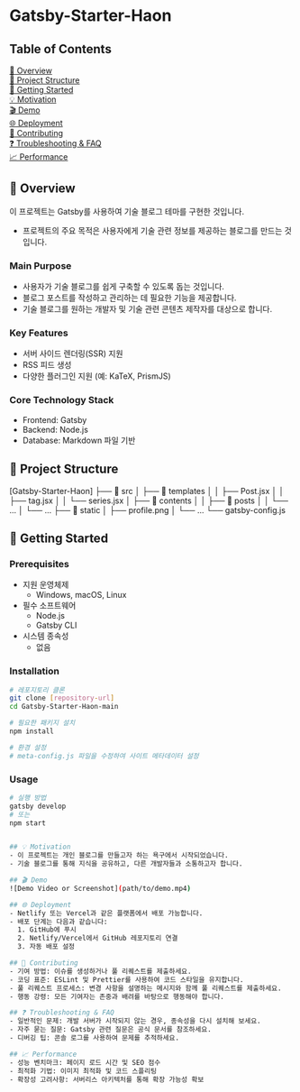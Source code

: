 # Gatsby-Starter-Haon

## Table of Contents

[ 📝 Overview](#📝-overview)  
[ 📁 Project Structure](#📁-project-structure)  
[ 🚀 Getting Started](#🚀-getting-started)  
[ 💡 Motivation](#💡-motivation)  
[ 🎬 Demo](#🎬-demo)  
[ 🌐 Deployment](#🌐-deployment)  
[ 🤝 Contributing](#🤝-contributing)  
[ ❓ Troubleshooting & FAQ](#❓-troubleshooting-&-faq)  
[ 📈 Performance](#📈-performance)  

## 📝 Overview
이 프로젝트는 Gatsby를 사용하여 기술 블로그 테마를 구현한 것입니다.
- 프로젝트의 주요 목적은 사용자에게 기술 관련 정보를 제공하는 블로그를 만드는 것입니다.

### Main Purpose
- 사용자가 기술 블로그를 쉽게 구축할 수 있도록 돕는 것입니다.
- 블로그 포스트를 작성하고 관리하는 데 필요한 기능을 제공합니다.
- 기술 블로그를 원하는 개발자 및 기술 관련 콘텐츠 제작자를 대상으로 합니다.

### Key Features
- 서버 사이드 렌더링(SSR) 지원
- RSS 피드 생성
- 다양한 플러그인 지원 (예: KaTeX, PrismJS)

### Core Technology Stack
- Frontend: Gatsby
- Backend: Node.js
- Database: Markdown 파일 기반

## 📁 Project Structure
[Gatsby-Starter-Haon]
├── 📁 src
│   ├── 📁 templates
│   │   ├── Post.jsx
│   │   ├── tag.jsx
│   │   └── series.jsx
│   ├── 📁 contents
│   │   ├── 📁 posts
│   │   └── ...
│   └── ...
├── 📁 static
│   ├── profile.png
│   └── ...
└── gatsby-config.js

## 🚀 Getting Started

### Prerequisites
- 지원 운영체제
  * Windows, macOS, Linux
- 필수 소프트웨어
  * Node.js
  * Gatsby CLI
- 시스템 종속성
  * 없음

### Installation
```bash
# 레포지토리 클론
git clone [repository-url]
cd Gatsby-Starter-Haon-main

# 필요한 패키지 설치
npm install

# 환경 설정
# meta-config.js 파일을 수정하여 사이트 메타데이터 설정
```

### Usage
```bash
# 실행 방법
gatsby develop
# 또는
npm start


## 💡 Motivation
- 이 프로젝트는 개인 블로그를 만들고자 하는 욕구에서 시작되었습니다.
- 기술 블로그를 통해 지식을 공유하고, 다른 개발자들과 소통하고자 합니다.

## 🎬 Demo
![Demo Video or Screenshot](path/to/demo.mp4)

## 🌐 Deployment
- Netlify 또는 Vercel과 같은 플랫폼에서 배포 가능합니다.
- 배포 단계는 다음과 같습니다:
  1. GitHub에 푸시
  2. Netlify/Vercel에서 GitHub 레포지토리 연결
  3. 자동 배포 설정

## 🤝 Contributing
- 기여 방법: 이슈를 생성하거나 풀 리퀘스트를 제출하세요.
- 코딩 표준: ESLint 및 Prettier를 사용하여 코드 스타일을 유지합니다.
- 풀 리퀘스트 프로세스: 변경 사항을 설명하는 메시지와 함께 풀 리퀘스트를 제출하세요.
- 행동 강령: 모든 기여자는 존중과 배려를 바탕으로 행동해야 합니다.

## ❓ Troubleshooting & FAQ
- 일반적인 문제: 개발 서버가 시작되지 않는 경우, 종속성을 다시 설치해 보세요.
- 자주 묻는 질문: Gatsby 관련 질문은 공식 문서를 참조하세요.
- 디버깅 팁: 콘솔 로그를 사용하여 문제를 추적하세요.

## 📈 Performance
- 성능 벤치마크: 페이지 로드 시간 및 SEO 점수
- 최적화 기법: 이미지 최적화 및 코드 스플리팅
- 확장성 고려사항: 서버리스 아키텍처를 통해 확장 가능성 확보